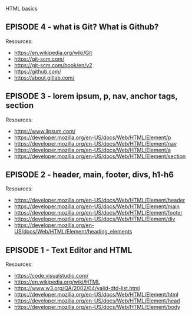 HTML basics

## EPISODE 4 - what is Git? What is Github?

Resources:
* https://en.wikipedia.org/wiki/Git
* https://git-scm.com/
* https://git-scm.com/book/en/v2
* https://github.com/
* https://about.gitlab.com/

## EPISODE 3 - lorem ipsum, p, nav, anchor tags, section

Resources:
* https://www.lipsum.com/
* https://developer.mozilla.org/en-US/docs/Web/HTML/Element/p
* https://developer.mozilla.org/en-US/docs/Web/HTML/Element/nav
* https://developer.mozilla.org/en-US/docs/Web/HTML/Element/a
* https://developer.mozilla.org/en-US/docs/Web/HTML/Element/section

## EPISODE 2 - header, main, footer, divs, h1-h6

Resources:
* https://developer.mozilla.org/en-US/docs/Web/HTML/Element/header
* https://developer.mozilla.org/en-US/docs/Web/HTML/Element/main
* https://developer.mozilla.org/en-US/docs/Web/HTML/Element/footer
* https://developer.mozilla.org/en-US/docs/Web/HTML/Element/div
* https://developer.mozilla.org/en-US/docs/Web/HTML/Element/heading_elements

## EPISODE 1 - Text Editor and HTML

Resources:
* https://code.visualstudio.com/
* https://en.wikipedia.org/wiki/HTML
* https://www.w3.org/QA/2002/04/valid-dtd-list.html
* https://developer.mozilla.org/en-US/docs/Web/HTML/Element/html
* https://developer.mozilla.org/en-US/docs/Web/HTML/Element/head
* https://developer.mozilla.org/en-US/docs/Web/HTML/Element/body
